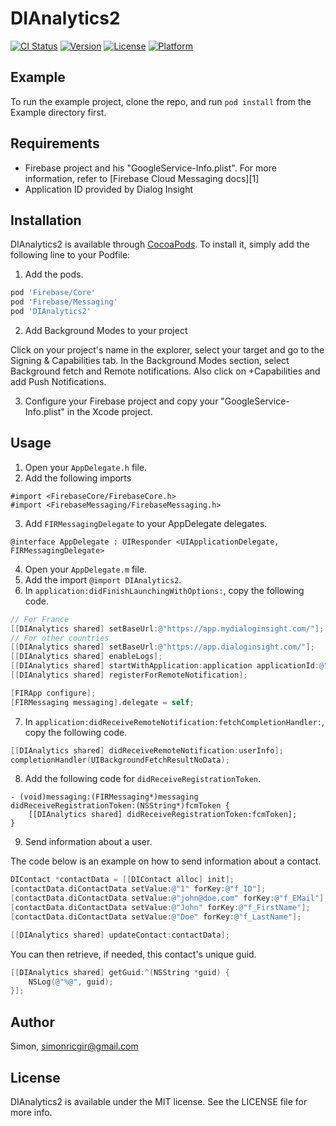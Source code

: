 # DIAnalytics2

[![CI Status](https://img.shields.io/travis/Simon/DIAnalytics2.svg?style=flat)](https://travis-ci.org/Simon/DIAnalytics2)
[![Version](https://img.shields.io/cocoapods/v/DIAnalytics2.svg?style=flat)](https://cocoapods.org/pods/DIAnalytics2)
[![License](https://img.shields.io/cocoapods/l/DIAnalytics2.svg?style=flat)](https://cocoapods.org/pods/DIAnalytics2)
[![Platform](https://img.shields.io/cocoapods/p/DIAnalytics2.svg?style=flat)](https://cocoapods.org/pods/DIAnalytics2)

## Example

To run the example project, clone the repo, and run `pod install` from the Example directory first.

## Requirements

- Firebase project and his "GoogleService-Info.plist". For more information, refer to [Firebase Cloud Messaging docs][1]
- Application ID provided by Dialog Insight

## Installation

DIAnalytics2 is available through [CocoaPods](https://cocoapods.org). To install
it, simply add the following line to your Podfile:

1. Add the pods.

```ruby
pod 'Firebase/Core'
pod 'Firebase/Messaging'
pod 'DIAnalytics2'
```
2. Add Background Modes to your project

Click on your project's name in the explorer, select your target and go to the Signing & Capabilities tab. In the Background Modes section, select Background fetch and Remote notifications. Also click on +Capabilities and add Push Notifications.

3. Configure your Firebase project and copy your "GoogleService-Info.plist" in the Xcode project.

## Usage

1. Open your `AppDelegate.h` file.
2. Add the following imports

```
#import <FirebaseCore/FirebaseCore.h>
#import <FirebaseMessaging/FirebaseMessaging.h>
```

3. Add `FIRMessagingDelegate` to your AppDelegate delegates.

```
@interface AppDelegate : UIResponder <UIApplicationDelegate, FIRMessagingDelegate>
```

4. Open your `AppDelegate.m` file.
5. Add the import `@import DIAnalytics2`.
6. In `application:didFinishLaunchingWithOptions:`, copy the following code.

```objective-c
// For France
[[DIAnalytics shared] setBaseUrl:@"https://app.mydialoginsight.com/"];
// For other countries
[[DIAnalytics shared] setBaseUrl:@"https://app.dialoginsight.com/"];
[[DIAnalytics shared] enableLogs];
[[DIAnalytics shared] startWithApplication:application applicationId:@"YOUR_DIALOG_INSIGHT_APPLICATION_ID"];
[[DIAnalytics shared] registerForRemoteNotification];

[FIRApp configure];
[FIRMessaging messaging].delegate = self;
```

7. In `application:didReceiveRemoteNotification:fetchCompletionHandler:`, copy the following code.

```objective-c
[[DIAnalytics shared] didReceiveRemoteNotification:userInfo];
completionHandler(UIBackgroundFetchResultNoData);
```

8. Add the following code for `didReceiveRegistrationToken`.

```
- (void)messaging:(FIRMessaging*)messaging didReceiveRegistrationToken:(NSString*)fcmToken {
    [[DIAnalytics shared] didReceiveRegistrationToken:fcmToken];
}
```

9. Send information about a user.

The code below is an example on how to send information about a contact.

```objective-c
DIContact *contactData = [[DIContact alloc] init];
[contactData.diContactData setValue:@"1" forKey:@"f_ID"];
[contactData.diContactData setValue:@"john@doe.com" forKey:@"f_EMail"];
[contactData.diContactData setValue:@"John" forKey:@"f_FirstName"];
[contactData.diContactData setValue:@"Doe" forKey:@"f_LastName"];

[[DIAnalytics shared] updateContact:contactData];
```

You can then retrieve, if needed, this contact's unique guid.

```objective-c
[[DIAnalytics shared] getGuid:^(NSString *guid) {
    NSLog(@"%@", guid);
}];
```

## Author

Simon, simonricgir@gmail.com

## License

DIAnalytics2 is available under the MIT license. See the LICENSE file for more info.
